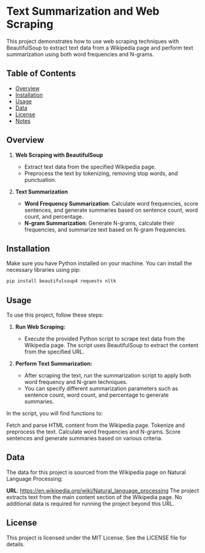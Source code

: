 # Text Summarization and Web Scraping

This project demonstrates how to use web scraping techniques with BeautifulSoup to extract text data from a Wikipedia page and perform text summarization using both word frequencies and N-grams.

## Table of Contents

- [Overview](#overview)
- [Installation](#installation)
- [Usage](#usage)
- [Data](#data)
- [License](#license)
- [Notes](#notes)

## Overview

1. **Web Scraping with BeautifulSoup**
   - Extract text data from the specified Wikipedia page.
   - Preprocess the text by tokenizing, removing stop words, and punctuation.

2. **Text Summarization**
   - **Word Frequency Summarization**: Calculate word frequencies, score sentences, and generate summaries based on sentence count, word count, and percentage.
   - **N-gram Summarization**: Generate N-grams, calculate their frequencies, and summarize text based on N-gram frequencies.

## Installation

Make sure you have Python installed on your machine. You can install the necessary libraries using pip:

```bash
pip install beautifulsoup4 requests nltk
```
## Usage

To use this project, follow these steps:

1. **Run Web Scraping:**
   - Execute the provided Python script to scrape text data from the Wikipedia page. The script uses BeautifulSoup to extract the content from the specified URL.

2. **Perform Text Summarization:**
   - After scraping the text, run the summarization script to apply both word frequency and N-gram techniques.
   - You can specify different summarization parameters such as sentence count, word count, and percentage to generate summaries.

In the script, you will find functions to:

Fetch and parse HTML content from the Wikipedia page.
Tokenize and preprocess the text.
Calculate word frequencies and N-grams.
Score sentences and generate summaries based on various criteria.

## Data

The data for this project is sourced from the Wikipedia page on Natural Language Processing:

**URL**: https://en.wikipedia.org/wiki/Natural_language_processing
The project extracts text from the main content section of the Wikipedia page. No additional data is required for running the project beyond this URL.

## License
This project is licensed under the MIT License. See the LICENSE file for details.
